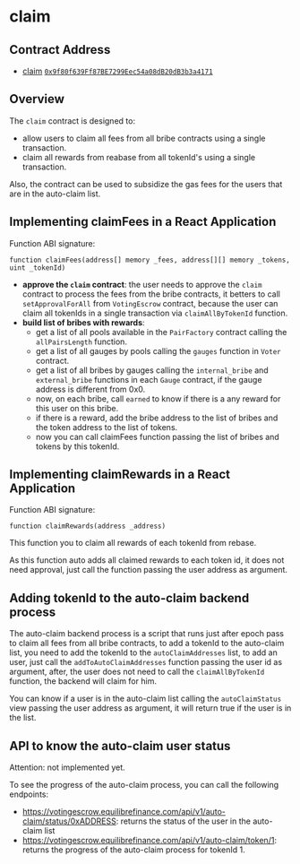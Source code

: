 # claim

## Contract Address

- [claim](contracts/ClaimAllImplementation.sol) [`0x9f80f639Ff87BE7299Eec54a08dB20dB3b3a4171`](https://kavascan.com/address/0x9f80f639Ff87BE7299Eec54a08dB20dB3b3a4171/contracts#address-tabs)

## Overview

The `claim` contract is designed to:

- allow users to claim all fees from all bribe contracts using a single transaction. 
- claim all rewards from reabase from all tokenId's using a single transaction.

Also, the contract can be used to subsidize the gas fees for the users that are in the auto-claim list.

## Implementing claimFees in a React Application

Function ABI signature:

```
function claimFees(address[] memory _fees, address[][] memory _tokens, uint _tokenId)
```

- **approve the `claim` contract**: the user needs to approve the `claim` 
  contract to process the fees from the bribe contracts, it betters to call 
  `setApprovalForAll` from `VotingEscrow` contract, because the user can claim 
  all tokenIds in a single transaction via `claimAllByTokenId` function.
- **build list of bribes with rewards**:
  - get a list of all pools available in the `PairFactory` contract calling the `allPairsLength` function.
  - get a list of all gauges by pools calling the `gauges` function in `Voter` contract.
  - get a list of all bribes by gauges calling the `internal_bribe` and 
    `external_bribe` functions in each `Gauge` contract, if the gauge address is different from 0x0.
  - now, on each bribe, call `earned` to know if there is a any reward for 
    this user on this bribe.
  - if there is a reward, add the bribe address to the list of bribes and the 
    token address to the list of tokens.
  - now you can call claimFees function passing the list of bribes and 
    tokens by this tokenId.
    

## Implementing claimRewards in a React Application

Function ABI signature:

```
function claimRewards(address _address)
```

This function you to claim all rewards of each tokenId from rebase.

As this function auto adds all claimed rewards to each token id, it does not 
need approval, just call the function passing the user address as argument.

## Adding tokenId to the auto-claim backend process

The auto-claim backend process is a script that runs just after epoch pass to claim all
fees from all bribe contracts, to add a tokenId to the auto-claim list, you need to add
the tokenId to the `autoClaimAddresses` list, to add an user, just call the 
`addToAutoClaimAddresses` function passing the user id as argument, after, the user
does not need to call the `claimAllByTokenId` function, the backend will claim for him.

You can know if a user is in the auto-claim list calling the `autoClaimStatus` view
passing the user address as argument, it will return true if the user is in the list.

## API to know the auto-claim user status

Attention: not implemented yet.

To see the progress of the auto-claim process, you can call the following endpoints:
- https://votingescrow.equilibrefinance.com/api/v1/auto-claim/status/0xADDRESS: returns the status of the user in the auto-claim list
- https://votingescrow.equilibrefinance.com/api/v1/auto-claim/token/1: returns the progress of the auto-claim process for tokenId 1.


